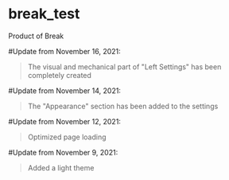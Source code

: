 # break_test
Product of Break

#Update from November 16, 2021:
   > The visual and mechanical part of "Left Settings" has been completely created
   
#Update from November 14, 2021:
   > The "Appearance" section has been added to the settings

#Update from November 12, 2021:
   > Optimized page loading

#Update from November 9, 2021:
   > Added a light theme
